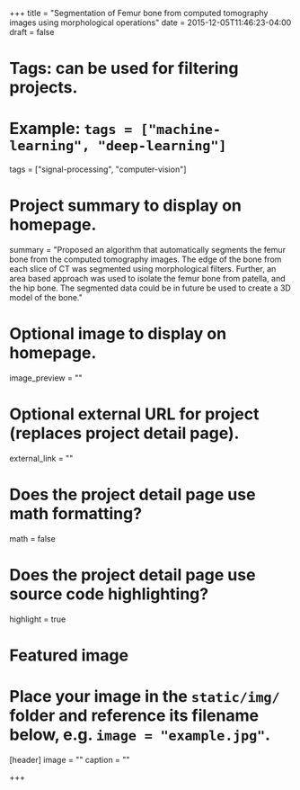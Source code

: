 +++
title = "Segmentation of Femur bone from computed tomography images using morphological operations"
date = 2015-12-05T11:46:23-04:00
draft = false

# Tags: can be used for filtering projects.
# Example: `tags = ["machine-learning", "deep-learning"]`
tags = ["signal-processing", "computer-vision"]

# Project summary to display on homepage.
summary = "Proposed an algorithm that automatically segments the femur bone from the computed tomography images. The edge of the bone from each slice of CT was segmented using morphological filters. Further, an area based approach was used to isolate the femur bone from patella, and the hip bone. The segmented data could be in future be used to create a 3D model of the bone."

# Optional image to display on homepage.
image_preview = ""

# Optional external URL for project (replaces project detail page).
external_link = ""

# Does the project detail page use math formatting?
math = false

# Does the project detail page use source code highlighting?
highlight = true

# Featured image
# Place your image in the `static/img/` folder and reference its filename below, e.g. `image = "example.jpg"`.
[header]
image = ""
caption = ""

+++

